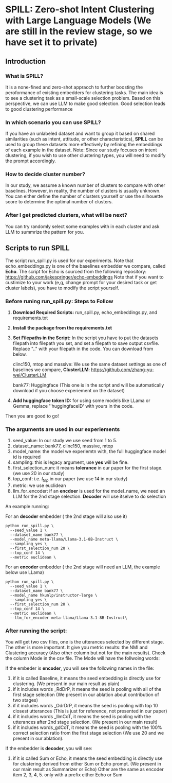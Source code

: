 

# SPILL: Zero-shot Intent Clustering with Large Language Models (We are still in the review stage, so we have set it to private)

## Introduction

### What is SPILL?
It is a none-fined and zero-shot appraoch to further boosting the peroformance of existing embedders for clustering tasks. The main idea is to see a clustering task as a small-scale selection problem. Based on this perspective, we can use LLM to make good selection. Good selection leads to good clustering performance

### In which scenario you can use SPILL?
If you have an unlabeled dataset and want to group it based on shared similarities (such as intent, attitude, or other characteristics), **SPILL** can be used to group these datasets more effectively by refining the embeddings of each example in the dataset. Note: Since our study focuses on intent clustering, if you wish to use other clustering types, you will need to modify the prompt accordingly.

### How to decide cluster number?
In our study, we assume a known number of clusters to compare with other baselines. However, in reality, the number of clusters is usually unknown. You can either define the number of clusters yourself or use the silhouette score to determine the optimal number of clusters.

### After I get predicted clusters, what will be next?
You can try randomly select some examples with in each cluster and ask LLM to summrize the pattern for you.


## Scripts to run SPILL

The script run_spill.py is used for our experiments. Note that echo_embeddings.py is one of the baselines embedder we compare, called **Echo**. The script for Echo is sourced from the following repository:
https://github.com/jakespringer/echo-embeddings
Note that if you want to custimize to your work (e,g, change prompt for your desired task or get cluster labels), you have to modify the script yourself.

### Before runing run_spill.py: Steps to Follow
1. **Download Required Scripts:** run_spill.py, echo_embeddings.py, and requirements.txt
2. **Install the package from the requirements.txt**
3. **Set Filepaths in the Script:** In the script you have to put the datasets filepath into filepath you set, and set a filepath to save output csvfile. Replace ".." with your filepath in the code.
You can download from below. 
    
    clinc150, mtop and massive: We use the same dataset settings as one of baselines we compare, **ClusterLLM**: https://github.com/zhang-yu-wei/ClusterLLM

    bank77: Huggingface (This one is in the script and will be automatically download if you choose experiement on the dataset)
    
4. **Add huggingface token ID:** for using some models like LLama or Gemma, replace ''huggingfaceID' with yours in the code.


Then you are good to go!



### The arguments are used in our experiements
1. seed_value: In our study we use seed from 1 to 5.
2. dataset_name: bank77, clinc150, massive, mtop 
3. model_name: the model we experiemtn with, the full huggingface model id is required
4. sampling: this is legacy argument, use **yes** will be fine.
5. first_selection_num: it means **tolerance** in our paper for the first stage. (we use 20 in our study)
6. top_conf: i.e. $l_{top}$ in our paper (we use 14 in our study)
7. metric: we use euclidean
8. llm_for_encoder: if an **encdoer** is used for the model_name, we need an LLM for the 2nd stage selection. **Decoder** will use itselve to do selection


An example running:

For an **decoder** embedder ( the 2nd stage will also use it)

    python run_spill.py \
      --seed_value 1 \
      --dataset_name bank77 \
      --model_name meta-llama/Llama-3.1-8B-Instruct \
      --sampling yes \
      --first_selection_num 20 \
      --top_conf 14 \
      --metric euclidean \
      
For an **encoder** embedder ( the 2nd stage will need an LLM, the example below use LLama)

    python run_spill.py \
      --seed_value 1 \
      --dataset_name bank77 \
      --model_name hkunlp/instructor-large \
      --sampling yes \
      --first_selection_num 20 \
      --top_conf 14 \
      --metric euclidean \
      --llm_for_encoder meta-llama/Llama-3.1-8B-Instruct\

### After running the script: 
You will get two csv files, one is the utterances selected by different stage. The other is more important. It give you metric results: the NMI and Clustering accuracy (Also other column but not for the main results). Check the column Mode in the csv file. The Mode will have the follwoing words:

If the embeder is **encoder**, you will see the following names in the file:
1. if it is called Baseline, it means the seed embedding is directly use for clustering. (We present in our main result as plain)
2. if it includes words _RdDrP, it means the seed is pooling with all of the first stage selection (We present in our ablation about contribution of two stages)
3. if it includes words _OdrDrP, it means the seed is pooling with top 10 closest utterances (This is just for reference, not presented in our paper)
4. if it includes words _llmCoT, it means the seed is pooling with the utterances after 2nd stage selection. (We present in our main result)
5. if it includes words_gdCoT, it means the seed is pooling with the 100% correct selection ratio from the first stage selection (We use 20 and we present in our ablation).

If the embedder is **decoder**, you will see:
1. if it is called Sum or Echo, it means the seed embedding is directly use for clustering derived from either Sum or Echo prompt. (We present in our main result as Summarizer or Echo)
Other are the same as encoder item 2, 3, 4, 5. only with a prefix either Echo or Sum



